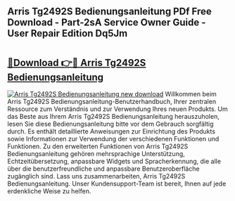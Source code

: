 ## Arris Tg2492S Bedienungsanleitung PDf Free Download - Part-2sA Service Owner Guide - User Repair Edition Dq5Jm

# <h2><a href="http://df3nkp.blite.top/?on=Arris+Tg2492S+Bedienungsanleitung">🔗Download 👉🔴 Arris Tg2492S Bedienungsanleitung</a></h2>

[![Arris Tg2492S Bedienungsanleitung new download](https://i.imgur.com/lujVjoI.png)](http://df3nkp.blite.top/?on=Arris+Tg2492S+Bedienungsanleitung)
Willkommen beim Arris Tg2492S Bedienungsanleitung-Benutzerhandbuch, Ihrer zentralen Ressource zum Verständnis und zur Verwendung Ihres neuen Produkts. Um das Beste aus Ihrem Arris Tg2492S Bedienungsanleitung herauszuholen, lesen Sie diese Bedienungsanleitung bitte vor dem Gebrauch sorgfältig durch. Es enthält detaillierte Anweisungen zur Einrichtung des Produkts sowie Informationen zur Verwendung der verschiedenen Funktionen und Funktionen. Zu den erweiterten Funktionen von Arris Tg2492S Bedienungsanleitung gehören mehrsprachige Unterstützung, Echtzeitübersetzung, anpassbare Widgets und Spracherkennung, die alle über die benutzerfreundliche und anpassbare Benutzeroberfläche zugänglich sind. Lass uns zusammenarbeiten, Arris Tg2492S Bedienungsanleitung. Unser Kundensupport-Team ist bereit, Ihnen auf jede erdenkliche Weise zu helfen.
